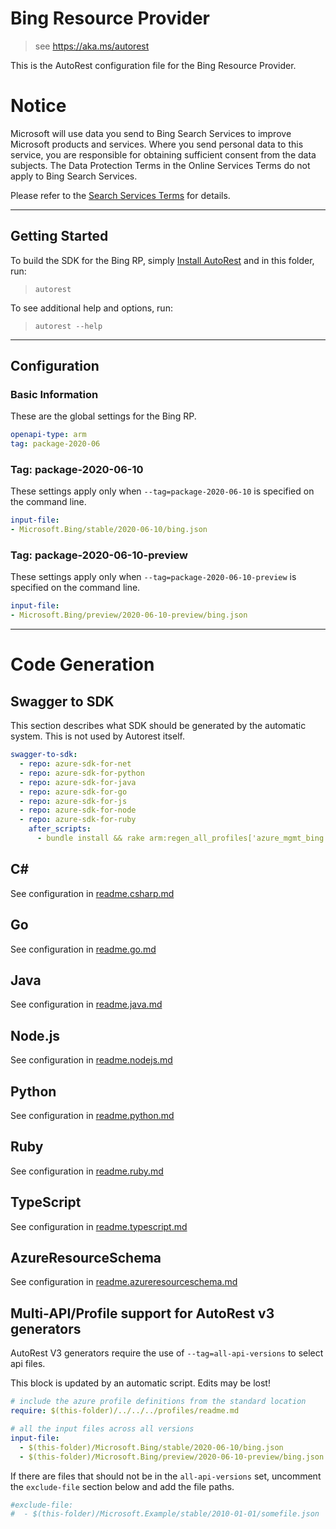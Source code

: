 # Bing Resource Provider

> see https://aka.ms/autorest

This is the AutoRest configuration file for the Bing Resource Provider.

# Notice
Microsoft will use data you send to Bing Search Services to improve Microsoft products and services. Where you send personal data to this service, you are responsible for obtaining sufficient consent from the data subjects. The Data Protection Terms in the Online Services Terms do not apply to Bing Search Services. 

Please refer to the [Search Services Terms](https://www.microsoft.com/en-us/bing/apis/legal) for details.

---

## Getting Started
To build the SDK for the Bing RP, simply [Install AutoRest](https://aka.ms/autorest/install) and in this folder, run:

> `autorest`

To see additional help and options, run:

> `autorest --help`

---

## Configuration

### Basic Information
These are the global settings for the Bing RP.

``` yaml
openapi-type: arm
tag: package-2020-06
```

### Tag: package-2020-06-10

These settings apply only when `--tag=package-2020-06-10` is specified on the command line.

``` yaml $(tag) == 'package-2020-06-10'
input-file:
- Microsoft.Bing/stable/2020-06-10/bing.json
```

### Tag: package-2020-06-10-preview

These settings apply only when `--tag=package-2020-06-10-preview` is specified on the command line.

``` yaml $(tag) == 'package-2020-06-10-preview'
input-file:
- Microsoft.Bing/preview/2020-06-10-preview/bing.json
```

---

# Code Generation

## Swagger to SDK

This section describes what SDK should be generated by the automatic system.
This is not used by Autorest itself.

``` yaml $(swagger-to-sdk)
swagger-to-sdk:
  - repo: azure-sdk-for-net
  - repo: azure-sdk-for-python
  - repo: azure-sdk-for-java
  - repo: azure-sdk-for-go
  - repo: azure-sdk-for-js
  - repo: azure-sdk-for-node
  - repo: azure-sdk-for-ruby
    after_scripts:
      - bundle install && rake arm:regen_all_profiles['azure_mgmt_bing']
```

## C#

See configuration in [readme.csharp.md](./readme.csharp.md)

## Go

See configuration in [readme.go.md](./readme.go.md)

## Java

See configuration in [readme.java.md](./readme.java.md)

## Node.js

See configuration in [readme.nodejs.md](./readme.nodejs.md)

## Python

See configuration in [readme.python.md](./readme.python.md)

## Ruby

See configuration in [readme.ruby.md](./readme.ruby.md)

## TypeScript

See configuration in [readme.typescript.md](./readme.typescript.md)

## AzureResourceSchema

See configuration in [readme.azureresourceschema.md](./readme.azureresourceschema.md)

## Multi-API/Profile support for AutoRest v3 generators 

AutoRest V3 generators require the use of `--tag=all-api-versions` to select api files.

This block is updated by an automatic script. Edits may be lost!

``` yaml $(tag) == 'all-api-versions' /* autogenerated */
# include the azure profile definitions from the standard location
require: $(this-folder)/../../../profiles/readme.md

# all the input files across all versions
input-file:
  - $(this-folder)/Microsoft.Bing/stable/2020-06-10/bing.json
  - $(this-folder)/Microsoft.Bing/preview/2020-06-10-preview/bing.json

```

If there are files that should not be in the `all-api-versions` set, 
uncomment the  `exclude-file` section below and add the file paths.

``` yaml $(tag) == 'all-api-versions'
#exclude-file: 
#  - $(this-folder)/Microsoft.Example/stable/2010-01-01/somefile.json
```

